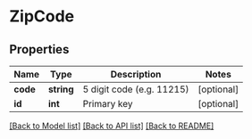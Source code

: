 # ZipCode

## Properties
Name | Type | Description | Notes
------------ | ------------- | ------------- | -------------
**code** | **string** | 5 digit code (e.g. 11215) | [optional] 
**id** | **int** | Primary key | [optional] 

[[Back to Model list]](../README.md#documentation-for-models) [[Back to API list]](../README.md#documentation-for-api-endpoints) [[Back to README]](../README.md)


